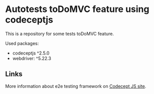 # Autotests toDoMVC feature using codeceptjs

This is a repository for some tests toDoMVC feature.

Used packages:

- codeceptjs ^2.5.0
- webdriver: ^5.22.3

## Links

More information about e2e testing framework on
[Codecept JS site](https://codecept.io).